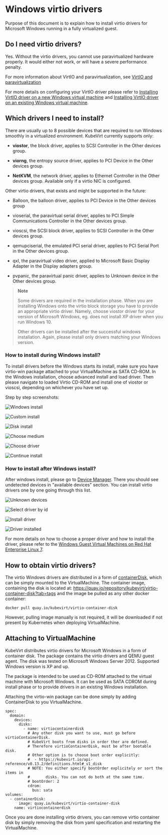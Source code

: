 # Windows virtio drivers

Purpose of this document is to explain how to install virtio drivers for
Microsoft Windows running in a fully virtualized guest.

## Do I need virtio drivers?

Yes. Without the virtio drivers, you cannot use paravirtualized hardware properly. It would either not work, or will have a severe performance penalty.

For more information about VirtIO and paravirtualization, see [VirtIO and paravirtualization](https://wiki.libvirt.org/page/Virtio)

For more details on configuring your VirtIO driver please refer to [Installing VirtIO driver on a new Windows virtual machine](https://docs.openshift.com/container-platform/4.10/virt/virtual_machines/virt-installing-virtio-drivers-on-new-windows-vm.html) and [Installing VirtIO driver on an existing Windows virtual machine](https://docs.openshift.com/container-platform/4.10/virt/virtual_machines/virt-installing-virtio-drivers-on-existing-windows-vm.html).


## Which drivers I need to install?

There are usually up to 8 possible devices that are required to run
Windows smoothly in a virtualized environment. KubeVirt currently
supports only:

- **viostor**, the block driver, applies to SCSI Controller in the
    Other devices group.

- **viorng**, the entropy source driver, applies to PCI Device in the
    Other devices group.

- **NetKVM**, the network driver, applies to Ethernet Controller in
    the Other devices group. Available only if a virtio NIC is
    configured.

Other virtio drivers, that exists and might be supported in the future:

- Balloon, the balloon driver, applies to PCI Device in the Other
    devices group

- vioserial, the paravirtual serial driver, applies to PCI Simple
    Communications Controller in the Other devices group.

- vioscsi, the SCSI block driver, applies to SCSI Controller in the
    Other devices group.

- qemupciserial, the emulated PCI serial driver, applies to PCI Serial
    Port in the Other devices group.

- qxl, the paravirtual video driver, applied to Microsoft Basic
    Display Adapter in the Display adapters group.

- pvpanic, the paravirtual panic driver, applies to Unknown device in
    the Other devices group.

> **Note**
>
> Some drivers are required in the installation phase. When you are
> installing Windows onto the virtio block storage you have to provide
> an appropriate virtio driver. Namely, choose viostor driver for your
> version of Microsoft Windows, eg. does not install XP driver when you
> run Windows 10.
>
> Other drivers can be installed after the successful windows
> installation. Again, please install only drivers matching your Windows
> version.

### How to install during Windows install?

To install drivers before the Windows starts its install, make sure you
have virtio-win package attached to your VirtualMachine as SATA CD-ROM.
In the Windows installation, choose advanced install and load driver.
Then please navigate to loaded Virtio CD-ROM and install one of viostor
or vioscsi, depending on whichever you have set up.

Step by step screenshots:

![Windows install](../assets/virtio_custom_install_0.png)

![Custom install](../assets/virtio_custom_install_1.png)

![Disk install](../assets/virtio_custom_install_2.png)

![Choose medium](../assets/virtio_custom_install_3.png)

![Choose driver](../assets/virtio_custom_install_4.png)

![Continue install](../assets/virtio_custom_install_5.png)

### How to install after Windows install?

After windows install, please go to [Device
Manager](https://support.microsoft.com/en-us/help/4026149/windows-open-device-manager).
There you should see undetected devices in "available devices" section.
You can install virtio drivers one by one going through this list.

![Unknown devices](../assets/virtio_driver_install_0.png)

![Select driver by id](../assets/virtio_driver_install_1.png)

![Install driver](../assets/virtio_driver_install_2.png)

![Driver installed](../assets/virtio_driver_install_3.png)

For more details on how to choose a proper driver and how to install the
driver, please refer to the [Windows Guest Virtual Machines on Red Hat
Enterprise Linux 7](https://access.redhat.com/articles/2470791).

## How to obtain virtio drivers?

The virtio Windows drivers are distributed in a form of
[containerDisk](../storage/disks_and_volumes.md#containerdisk),
which can be simply mounted to the VirtualMachine. The container image,
containing the disk is located at:
<https://quay.io/repository/kubevirt/virtio-container-disk?tab=tags> and the image
be pulled as any other docker container:

    docker pull quay.io/kubevirt/virtio-container-disk

However, pulling image manually is not required, it will be downloaded
if not present by Kubernetes when deploying VirtualMachine.

## Attaching to VirtualMachine

KubeVirt distributes virtio drivers for Microsoft Windows in a form of
container disk. The package contains the virtio drivers and QEMU guest
agent. The disk was tested on Microsoft Windows Server 2012. Supported
Windows version is XP and up.

The package is intended to be used as CD-ROM attached to the virtual
machine with Microsoft Windows. It can be used as SATA CDROM during
install phase or to provide drivers in an existing Windows installation.

Attaching the virtio-win package can be done simply by adding
ContainerDisk to you VirtualMachine.

    spec:
      domain:
        devices:
          disks:
            - name: virtiocontainerdisk
              # Any other disk you want to use, must go before virtioContainerDisk.
              # KubeVirt boots from disks in order ther are defined.
              # Therefore virtioContainerDisk, must be after bootable disk.
              # Other option is to choose boot order explicitly:
              #  - https://kubevirt.io/api-reference/v0.13.2/definitions.html#_v1_disk
              # NOTE: You either specify bootOrder explicitely or sort the items in
              #       disks. You can not do both at the same time.
              # bootOrder: 2
              cdrom:
                bus: sata
    volumes:
      - containerDisk:
          image: quay.io/kubevirt/virtio-container-disk
        name: virtiocontainerdisk

Once you are done installing virtio drivers, you can remove virtio
container disk by simply removing the disk from yaml specification and
restarting the VirtualMachine.
